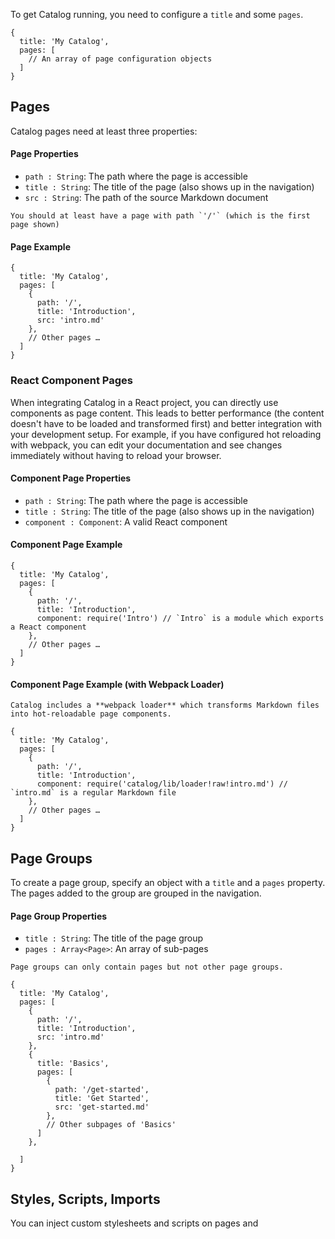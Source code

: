 To get Catalog running, you need to configure a `title` and some `pages`.

```
{
  title: 'My Catalog',
  pages: [
    // An array of page configuration objects
  ]
}
```

## Pages

Catalog pages need at least three properties:


#### Page Properties

- `path : String`: The path where the page is accessible
- `title : String`: The title of the page (also shows up in the navigation)
- `src : String`: The path of the source Markdown document

```hint|directive
You should at least have a page with path `'/'` (which is the first page shown)
```

#### Page Example

```
{
  title: 'My Catalog',
  pages: [
    {
      path: '/',
      title: 'Introduction',
      src: 'intro.md'
    },
    // Other pages …
  ]
}
```

### React Component Pages

When integrating Catalog in a React project, you can directly use components as page content. This leads to better performance (the content doesn't have to be loaded and transformed first) and better integration with your development setup. For example, if you have configured hot reloading with webpack, you can edit your documentation and see changes immediately without having to reload your browser.

#### Component Page Properties

- `path : String`: The path where the page is accessible
- `title : String`: The title of the page (also shows up in the navigation)
- `component : Component`: A valid React component

#### Component Page Example

```
{
  title: 'My Catalog',
  pages: [
    {
      path: '/',
      title: 'Introduction',
      component: require('Intro') // `Intro` is a module which exports a React component
    },
    // Other pages …
  ]
}
```

#### Component Page Example (with Webpack Loader)

```hint|directive
Catalog includes a **webpack loader** which transforms Markdown files into hot-reloadable page components.
```

```
{
  title: 'My Catalog',
  pages: [
    {
      path: '/',
      title: 'Introduction',
      component: require('catalog/lib/loader!raw!intro.md') // `intro.md` is a regular Markdown file
    },
    // Other pages …
  ]
}
```

## Page Groups

To create a page group, specify an object with a `title` and a `pages` property. The pages added to the group are grouped in the navigation.

#### Page Group Properties

- `title : String`: The title of the page group
- `pages : Array<Page>`: An array of sub-pages

```hint
Page groups can only contain pages but not other page groups.
```

```
{
  title: 'My Catalog',
  pages: [
    {
      path: '/',
      title: 'Introduction',
      src: 'intro.md'
    },
    {
      title: 'Basics',
      pages: [
        {
          path: '/get-started',
          title: 'Get Started',
          src: 'get-started.md'
        },
        // Other subpages of 'Basics'
      ]
    },

  ]
}
```

## Styles, Scripts, Imports

You can inject custom stylesheets and scripts on pages and
